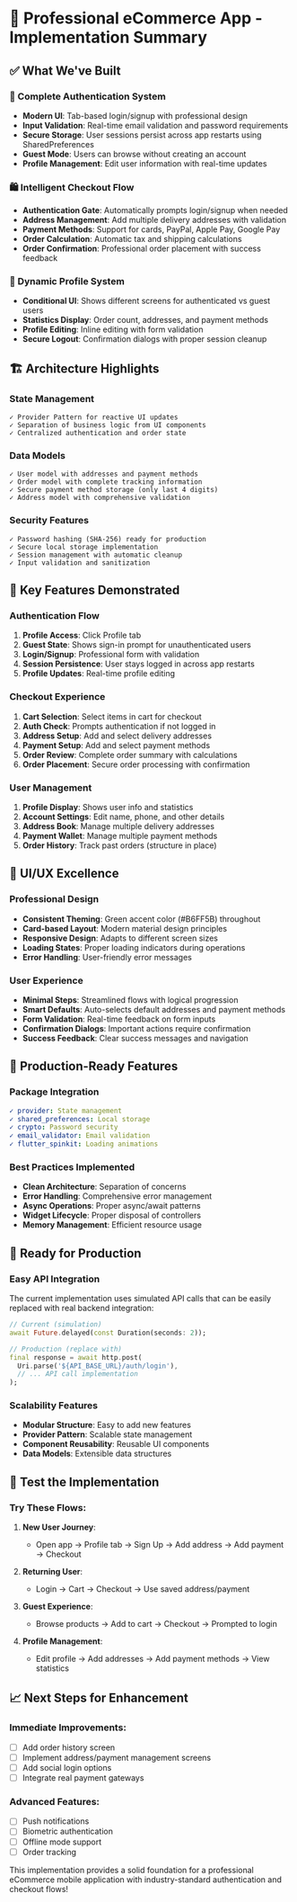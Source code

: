 # 🛒 Professional eCommerce App - Implementation Summary

## ✅ What We've Built

### 🔐 Complete Authentication System
- **Modern UI**: Tab-based login/signup with professional design
- **Input Validation**: Real-time email validation and password requirements
- **Secure Storage**: User sessions persist across app restarts using SharedPreferences
- **Guest Mode**: Users can browse without creating an account
- **Profile Management**: Edit user information with real-time updates

### 🛍️ Intelligent Checkout Flow
- **Authentication Gate**: Automatically prompts login/signup when needed
- **Address Management**: Add multiple delivery addresses with validation
- **Payment Methods**: Support for cards, PayPal, Apple Pay, Google Pay
- **Order Calculation**: Automatic tax and shipping calculations
- **Order Confirmation**: Professional order placement with success feedback

### 👤 Dynamic Profile System
- **Conditional UI**: Shows different screens for authenticated vs guest users
- **Statistics Display**: Order count, addresses, and payment methods
- **Profile Editing**: Inline editing with form validation
- **Secure Logout**: Confirmation dialogs with proper session cleanup

## 🏗️ Architecture Highlights

### State Management
```
✓ Provider Pattern for reactive UI updates
✓ Separation of business logic from UI components
✓ Centralized authentication and order state
```

### Data Models
```
✓ User model with addresses and payment methods
✓ Order model with complete tracking information
✓ Secure payment method storage (only last 4 digits)
✓ Address model with comprehensive validation
```

### Security Features
```
✓ Password hashing (SHA-256) ready for production
✓ Secure local storage implementation
✓ Session management with automatic cleanup
✓ Input validation and sanitization
```

## 🎯 Key Features Demonstrated

### Authentication Flow
1. **Profile Access**: Click Profile tab
2. **Guest State**: Shows sign-in prompt for unauthenticated users
3. **Login/Signup**: Professional form with validation
4. **Session Persistence**: User stays logged in across app restarts
5. **Profile Updates**: Real-time profile editing

### Checkout Experience
1. **Cart Selection**: Select items in cart for checkout
2. **Auth Check**: Prompts authentication if not logged in
3. **Address Setup**: Add and select delivery addresses
4. **Payment Setup**: Add and select payment methods
5. **Order Review**: Complete order summary with calculations
6. **Order Placement**: Secure order processing with confirmation

### User Management
1. **Profile Display**: Shows user info and statistics
2. **Account Settings**: Edit name, phone, and other details
3. **Address Book**: Manage multiple delivery addresses
4. **Payment Wallet**: Manage multiple payment methods
5. **Order History**: Track past orders (structure in place)

## 📱 UI/UX Excellence

### Professional Design
- **Consistent Theming**: Green accent color (#B6FF5B) throughout
- **Card-based Layout**: Modern material design principles
- **Responsive Design**: Adapts to different screen sizes
- **Loading States**: Proper loading indicators during operations
- **Error Handling**: User-friendly error messages

### User Experience
- **Minimal Steps**: Streamlined flows with logical progression
- **Smart Defaults**: Auto-selects default addresses and payment methods
- **Form Validation**: Real-time feedback on form inputs
- **Confirmation Dialogs**: Important actions require confirmation
- **Success Feedback**: Clear success messages and navigation

## 🔧 Production-Ready Features

### Package Integration
```yaml
✓ provider: State management
✓ shared_preferences: Local storage
✓ crypto: Password security
✓ email_validator: Email validation
✓ flutter_spinkit: Loading animations
```

### Best Practices Implemented
- **Clean Architecture**: Separation of concerns
- **Error Handling**: Comprehensive error management
- **Async Operations**: Proper async/await patterns
- **Widget Lifecycle**: Proper disposal of controllers
- **Memory Management**: Efficient resource usage

## 🚀 Ready for Production

### Easy API Integration
The current implementation uses simulated API calls that can be easily replaced with real backend integration:

```dart
// Current (simulation)
await Future.delayed(const Duration(seconds: 2));

// Production (replace with)
final response = await http.post(
  Uri.parse('${API_BASE_URL}/auth/login'),
  // ... API call implementation
);
```

### Scalability Features
- **Modular Structure**: Easy to add new features
- **Provider Pattern**: Scalable state management
- **Component Reusability**: Reusable UI components
- **Data Models**: Extensible data structures

## 🎉 Test the Implementation

### Try These Flows:

1. **New User Journey**:
   - Open app → Profile tab → Sign Up → Add address → Add payment → Checkout

2. **Returning User**:
   - Login → Cart → Checkout → Use saved address/payment

3. **Guest Experience**:
   - Browse products → Add to cart → Checkout → Prompted to login

4. **Profile Management**:
   - Edit profile → Add addresses → Add payment methods → View statistics

## 📈 Next Steps for Enhancement

### Immediate Improvements:
- [ ] Add order history screen
- [ ] Implement address/payment management screens
- [ ] Add social login options
- [ ] Integrate real payment gateways

### Advanced Features:
- [ ] Push notifications
- [ ] Biometric authentication
- [ ] Offline mode support
- [ ] Order tracking

This implementation provides a solid foundation for a professional eCommerce mobile application with industry-standard authentication and checkout flows!
